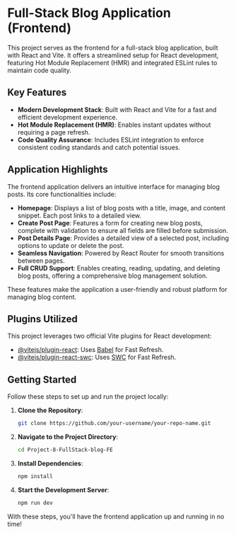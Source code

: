 # Full-Stack Blog Application (Frontend)

This project serves as the frontend for a full-stack blog application, built with React and Vite. It offers a streamlined setup for React development, featuring Hot Module Replacement (HMR) and integrated ESLint rules to maintain code quality.

## Key Features

- **Modern Development Stack**: Built with React and Vite for a fast and efficient development experience.
- **Hot Module Replacement (HMR)**: Enables instant updates without requiring a page refresh.
- **Code Quality Assurance**: Includes ESLint integration to enforce consistent coding standards and catch potential issues.

## Application Highlights

The frontend application delivers an intuitive interface for managing blog posts. Its core functionalities include:

- **Homepage**: Displays a list of blog posts with a title, image, and content snippet. Each post links to a detailed view.
- **Create Post Page**: Features a form for creating new blog posts, complete with validation to ensure all fields are filled before submission.
- **Post Details Page**: Provides a detailed view of a selected post, including options to update or delete the post.
- **Seamless Navigation**: Powered by React Router for smooth transitions between pages.
- **Full CRUD Support**: Enables creating, reading, updating, and deleting blog posts, offering a comprehensive blog management solution.

These features make the application a user-friendly and robust platform for managing blog content.

## Plugins Utilized

This project leverages two official Vite plugins for React development:

- [@vitejs/plugin-react](https://github.com/vitejs/vite-plugin-react/blob/main/packages/plugin-react/README.md): Uses [Babel](https://babeljs.io/) for Fast Refresh.
- [@vitejs/plugin-react-swc](https://github.com/vitejs/vite-plugin-react-swc): Uses [SWC](https://swc.rs/) for Fast Refresh.

## Getting Started

Follow these steps to set up and run the project locally:

1. **Clone the Repository**:
    ```bash
    git clone https://github.com/your-username/your-repo-name.git
    ```
2. **Navigate to the Project Directory**:
    ```bash
    cd Project-8-FullStack-blog-FE
    ```
3. **Install Dependencies**:
    ```bash
    npm install
    ```
4. **Start the Development Server**:
    ```bash
    npm run dev
    ```

With these steps, you'll have the frontend application up and running in no time!
